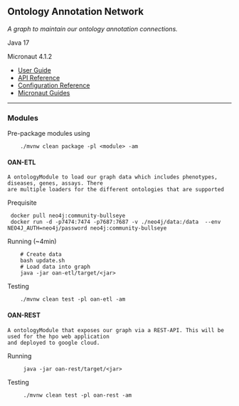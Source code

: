## Ontology Annotation Network

*A graph to maintain our ontology annotation connections.*

Java 17

Micronaut 4.1.2
- [User Guide](https://docs.micronaut.io/4.1.2/guide/index.html)
- [API Reference](https://docs.micronaut.io/4.1.2/api/index.html)
- [Configuration Reference](https://docs.micronaut.io/4.1.2/guide/configurationreference.html)
- [Micronaut Guides](https://guides.micronaut.io/index.html)
---

### Modules

Pre-package modules using
```
    ./mvnw clean package -pl <module> -am
```

#### OAN-ETL
    A ontologyModule to load our graph data which includes phenotypes, diseases, genes, assays. There
    are multiple loaders for the different ontologies that are supported

Prequisite
```
 docker pull neo4j:community-bullseye
 docker run -d -p7474:7474 -p7687:7687 -v ./neo4j/data:/data  --env NEO4J_AUTH=neo4j/password neo4j:community-bullseye
```

Running (~4min)

```
    # Create data
    bash update.sh
    # Load data into graph
    java -jar oan-etl/target/<jar>
```

Testing

```
    ./mvnw clean test -pl oan-etl -am
```

#### OAN-REST
    A ontologyModule that exposes our graph via a REST-API. This will be used for the hpo web application
    and deployed to google cloud.

Running

```
     java -jar oan-rest/target/<jar>
```

Testing

```
     ./mvnw clean test -pl oan-rest -am
```

